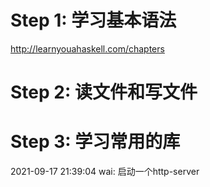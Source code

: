 # Step 1: 学习基本语法
http://learnyouahaskell.com/chapters

# Step 2: 读文件和写文件

# Step 3: 学习常用的库
2021-09-17 21:39:04 wai: 启动一个http-server